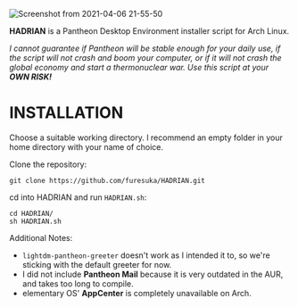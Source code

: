 ![Screenshot from 2021-04-06 21-55-50](https://user-images.githubusercontent.com/71271055/113722343-e9ac5680-9722-11eb-9511-66ea173dad75.png)

**HADRIAN** is a Pantheon Desktop Environment installer script for Arch Linux.

*I cannot guarantee if Pantheon will be stable enough for your daily use, if the script will not crash and boom your computer, or if it will not crash the global economy and start a thermonuclear war. Use this script at your **OWN RISK!***

# INSTALLATION
Choose a suitable working directory. I recommend an empty folder in your home directory with your name of choice.

Clone the repository:
```
git clone https://github.com/furesuka/HADRIAN.git
```

cd into HADRIAN and run `HADRIAN.sh`:
```
cd HADRIAN/
sh HADRIAN.sh
```

Additional Notes:

- `lightdm-pantheon-greeter` doesn't work as I intended it to, so we're sticking with the default greeter for now.
- I did not include **Pantheon Mail** because it is very outdated in the AUR, and takes too long to compile.
- elementary OS' **AppCenter** is completely unavailable on Arch.
